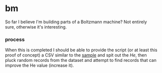 # bm

So far I believe I'm building parts of a Boltzmann machine? Not entirely sure, otherwise it's interesting.

### process

When this is completed I should be able to provide the script (or at least this proof of concept) a CSV similar to the [sample](sample.csv) and spit out the _He_, then pluck random records from the dataset and attempt to find records that can improve the He value (increase it).
